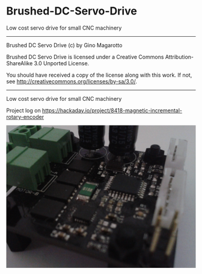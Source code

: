 # Brushed-DC-Servo-Drive
Low cost servo drive for small CNC machinery

----------------------------------------------------------------------
Brushed DC Servo Drive (c) by Gino Magarotto

Brushed DC Servo Drive is licensed under a
Creative Commons Attribution-ShareAlike 3.0 Unported License.

You should have received a copy of the license along with this
work.  If not, see <http://creativecommons.org/licenses/by-sa/3.0/>.

----------------------------------------------------------------------
Low cost servo drive for small CNC machinery

Project log on https://hackaday.io/project/8418-magnetic-incremental-rotary-encoder

![assembled-drive](Pictures/assembled-drive.JPG)
